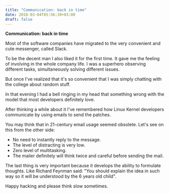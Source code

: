 ```yaml
---
title: "Communication: back in time"
date: 2018-03-04T05:56:39+03:00
draft: false
---
```


**Communication: back in time**

Most of the software companies have migrated to the very convenient and cute
messenger, called Slack.

To be the decent man I also liked it for the first time. It gave me the feeling
of involving in the whole company life. I was a superhero observing different
tasks, simultaneously solving different issues.

But once I've realized that it's so convenient that I was simply chatting with
the college about random stuff.

In that evening I had a bell ringing in my head that something wrong with the
model that most developers definitely love.

After thinking a while about it I've remembered how Linux Kernel developers
communicate by using emails to send the patches.

You may think that in 21-century email usage seemed obsolete. Let's see on
this from the other side:
- No need to instantly reply to the message.
- The level of distracting is very low.
- Zero level of multitasking.
- The mailer definitely will think twice and careful before sending the mail.

The last thing is very important because it develops the ability to formulate
thoughts. Like Richard Feynman said: "You should explain the idea in such way
so it will be understood by the 6 years old child".

Happy hacking and please think slow sometimes.
